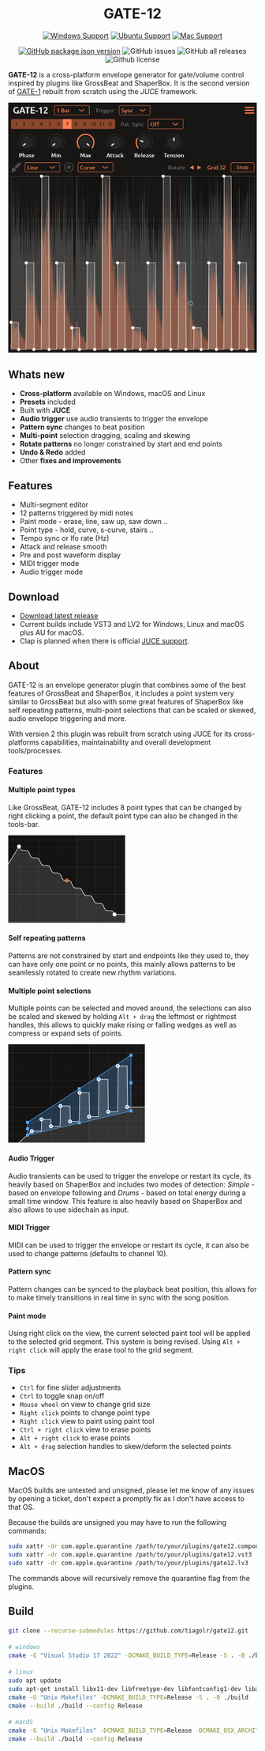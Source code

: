 <h1 align="center">
  <!-- <img src="doc/logo.png" width="200" style="padding: 5px;" /> -->
  GATE-12
  <br>
</h1>
<div align="center">

[![Windows Support](https://img.shields.io/badge/Windows-0078D6?style=for-the-badge&logo=windows&logoColor=white)](https://github.com/tiagolr/gate12/releases)
[![Ubuntu Support](https://img.shields.io/badge/Linux-E95420?style=for-the-badge&logo=linux&logoColor=white)](https://github.com/tiagolr/gate12/releases)
[![Mac Support](https://img.shields.io/badge/MACOS-adb8c5?style=for-the-badge&logo=macos&logoColor=white)](https://github.com/tiagolr/gate12/releases)

</div>
<div align="center">

[![GitHub package.json version](https://img.shields.io/github/v/release/tiagolr/gate12?color=%40&label=latest)](https://github.com/tiagolr/gate12/releases/latest)
![GitHub issues](https://img.shields.io/github/issues-raw/tiagolr/gate12)
![GitHub all releases](https://img.shields.io/github/downloads/tiagolr/gate12/total)
![Github license](https://img.shields.io/github/license/tiagolr/gate12)

</div>

**GATE-12** is a cross-platform envelope generator for gate/volume control inspired by plugins like GrossBeat and ShaperBox. It is the second version of [GATE-1](https://github.com/tiagolr/gate1) rebuilt from scratch using the _JUCE_ framework.

<div align="center">

![Screenshot](./doc/gate12.png)

</div>

## Whats new

  * **Cross-platform** available on Windows, macOS and Linux
  * **Presets** included
  * Built with **JUCE**
  * **Audio trigger** use audio transients to trigger the envelope
  * **Pattern sync** changes to beat position
  * **Multi-point** selection dragging, scaling and skewing
  * **Rotate patterns** no longer constrained by start and end points
  * **Undo & Redo** added
  * Other **fixes and improvements**

## Features

  * Multi-segment editor
  * 12 patterns triggered by midi notes
  * Paint mode - erase, line, saw up, saw down ..
  * Point type - hold, curve, s-curve, stairs ..
  * Tempo sync or lfo rate (Hz)
  * Attack and release smooth
  * Pre and post waveform display
  * MIDI trigger mode
  * Audio trigger mode

## Download

* [Download latest release](https://github.com/tiagolr/gate12/releases)
* Current builds include VST3 and LV2 for Windows, Linux and macOS plus AU for macOS.
* Clap is planned when there is official [JUCE support](https://juce.com/blog/juce-roadmap-update-q3-2024/).

## About

GATE-12 is an envelope generator plugin that combines some of the best features of GrossBeat and ShaperBox, it includes a point system very similar to GrossBeat but also with some great features of ShaperBox like self repeating patterns, multi-point selections that can be scaled or skewed, audio envelope triggering and more.

With version 2 this plugin was rebuilt from scratch using JUCE for its cross-platforms capabilities, maintainability and overall development tools/processes.

### Features

#### Multiple point types

Like GrossBeat, GATE-12 includes 8 point types that can be changed by right clicking a point, the default point type can also be changed in the tools-bar.

![curves](/doc/curves.png)

#### Self repeating patterns

Patterns are not constrained by start and endpoints like they used to, they can have only one point or no points, this mainly allows patterns to be seamlessly rotated to create new rhythm variations.

#### Multiple point selections

Multiple points can be selected and moved around, the selections can also be scaled and skewed by holding `Alt + drag` the leftmost or rightmost handles, this allows to quickly make rising or falling wedges as well as compress or expand sets of points.

![rising-wedge](/doc/rising-wedge.png)

#### Audio Trigger

Audio transients can be used to trigger the envelope or restart its cycle, its heavily based on ShaperBox and includes two modes of detection: *Simple* - based on envelope following and *Drums* - based on total energy during a small time window. This feature is also heavily based on ShaperBox and also allows to use sidechain as input.

#### MIDI Trigger

MIDI can be used to trigger the envelope or restart its cycle, it can also be used to change patterns (defaults to channel 10).

#### Pattern sync

Pattern changes can be synced to the playback beat position, this allows for to make timely transitions in real time in sync with the song position.

#### Paint mode

Using right click on the view, the current selected paint tool will be applied to the selected grid segment. This system is being revised. Using `Alt + right click` will apply the erase tool to the grid segment.

### Tips

  * `Ctrl` for fine slider adjustments
  * `Ctrl` to toggle snap on/off
  * `Mouse wheel` on view to change grid size
  * `Right click` points to change point type
  * `Right click` view to paint using paint tool
  * `Ctrl + right click` view to erase points
  * `Alt + right click` to erase points
  * `Alt + drag` selection handles to skew/deform the selected points

## MacOS

MacOS builds are untested and unsigned, please let me know of any issues by opening a ticket, don't expect a promptly fix as I don't have access to that OS.

Because the builds are unsigned you may have to run the following commands:

```bash
sudo xattr -dr com.apple.quarantine /path/to/your/plugins/gate12.component
sudo xattr -dr com.apple.quarantine /path/to/your/plugins/gate12.vst3
sudo xattr -dr com.apple.quarantine /path/to/your/plugins/gate12.lv3
```

The commands above will recursively remove the quarantine flag from the plugins.

## Build

```bash
git clone --recurse-submodules https://github.com/tiagolr/gate12.git

# windows
cmake -G "Visual Studio 17 2022" -DCMAKE_BUILD_TYPE=Release -S . -B ./build

# linux
sudo apt update
sudo apt-get install libx11-dev libfreetype-dev libfontconfig1-dev libasound2-dev libxrandr-dev libxinerama-dev libxcursor-dev
cmake -G "Unix Makefiles" -DCMAKE_BUILD_TYPE=Release -S . -B ./build
cmake --build ./build --config Release

# macOS
cmake -G "Unix Makefiles" -DCMAKE_BUILD_TYPE=Release -DCMAKE_OSX_ARCHITECTURES="x86_64;arm64" -S . -B ./build
cmake --build ./build --config Release
```
